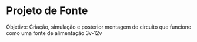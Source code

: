 # Projeto de Fonte

Objetivo: Criação, simulação e posterior montagem de circuito que funcione
como uma fonte de alimentação 3v-12v